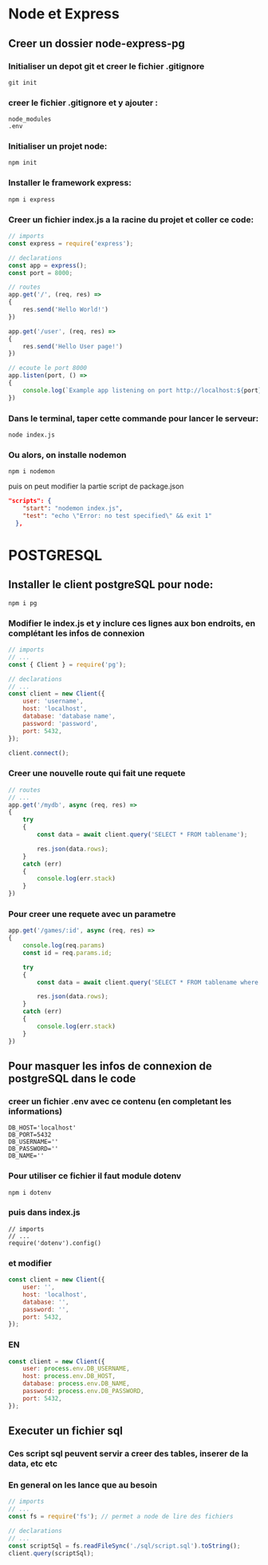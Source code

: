 # Node et Express

## Creer un dossier node-express-pg

### Initialiser un depot git et creer le fichier .gitignore

`git init`

### creer le fichier .gitignore et y ajouter :

```
node_modules
.env
```

### Initialiser un projet node:

`npm init`

### Installer le framework express:

`npm i express`

### Creer un fichier index.js a la racine du projet et coller ce code:

```js
// imports
const express = require('express');

// declarations
const app = express();
const port = 8000;

// routes
app.get('/', (req, res) =>
{
    res.send('Hello World!')
})

app.get('/user', (req, res) =>
{
    res.send('Hello User page!')
})

// ecoute le port 8000
app.listen(port, () =>
{
    console.log(`Example app listening on port http://localhost:${port}`)
})
```

### Dans le terminal, taper cette commande pour lancer le serveur:

`node index.js`

### Ou alors, on installe nodemon

`npm i nodemon`

puis on peut modifier la partie script de package.json
```json
"scripts": {
    "start": "nodemon index.js",
    "test": "echo \"Error: no test specified\" && exit 1"
  },
```



# POSTGRESQL

## Installer le client postgreSQL pour node:

`npm i pg`

### Modifier le index.js et y inclure ces lignes aux bon endroits, en complétant les infos de connexion

```js
// imports
// ...
const { Client } = require('pg');

// declarations
// ...
const client = new Client({
    user: 'username',
    host: 'localhost',
    database: 'database name', 
    password: 'password',
    port: 5432,
});

client.connect();
```

### Creer une nouvelle route qui fait une requete

```js
// routes
// ...
app.get('/mydb', async (req, res) =>
{
    try
    {
        const data = await client.query('SELECT * FROM tablename');

        res.json(data.rows);
    } 
    catch (err)
    {
        console.log(err.stack)
    }
})
```

### Pour creer une requete avec un parametre

```js
app.get('/games/:id', async (req, res) =>
{
    console.log(req.params)
    const id = req.params.id;

    try
    {
        const data = await client.query('SELECT * FROM tablename where id = $1', [id]);

        res.json(data.rows);
    } 
    catch (err)
    {
        console.log(err.stack)
    }
})
```
## Pour masquer les infos de connexion de postgreSQL dans le code

### creer un fichier .env avec ce contenu (en completant les informations)
```
DB_HOST='localhost'
DB_PORT=5432
DB_USERNAME=''
DB_PASSWORD=''
DB_NAME=''
```

### Pour utiliser ce fichier il faut module dotenv

`npm i dotenv`

### puis dans index.js
```
// imports
// ...
require('dotenv').config()
```

### et modifier

```js
const client = new Client({
    user: '',
    host: 'localhost',
    database: '', 
    password: '',
    port: 5432,
});
```

### EN

```js
const client = new Client({
    user: process.env.DB_USERNAME,
    host: process.env.DB_HOST,
    database: process.env.DB_NAME, 
    password: process.env.DB_PASSWORD,
    port: 5432,
});
```

## Executer un fichier sql
### Ces script sql peuvent servir a creer des tables, inserer de la data, etc etc
### En general on les lance que au besoin
```js
// imports
// ...
const fs = require('fs'); // permet a node de lire des fichiers

// declarations
// ...
const scriptSql = fs.readFileSync('./sql/script.sql').toString();
client.query(scriptSql);
```

